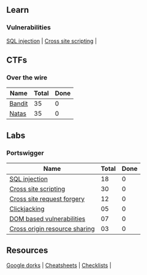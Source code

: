 
## Learn

### Vulnerabilities

[SQL injection](/learn/vulnerabilities/01.sql-injection.md) | 
[Cross site scripting](/learn/vulnerabilities/02.cross-site-scripting.md) | 

## CTFs

### Over the wire

| Name                                                                              | Total | Done  |
|-----------------------------------------------------------------------------------|-------|-------|
| [Bandit](/practice/ctfs/over-the-wire/01.bandit.md)                               | 35    | 0     |
| [Natas](/practice/ctfs/over-the-wire/02.natas.md)                                 | 35    | 0     |


## Labs

### Portswigger

| Name                                                                                                 | Total | Done  |
|------------------------------------------------------------------------------------------------------|-------|-------|
| [SQL injection](/practice/labs/portswigger/01.sql-injection.md)                                      | 18    | 0     |
| [Cross site scripting](/practice/labs/portswigger/02.cross-site-scripting.md)                        | 30    | 0     |
| [Cross site request forgery](/practice/labs/portswigger/03.cross-site-request-forgery.md)            | 12    | 0     |
| [Clickjacking](/practice/labs/portswigger/04.clickjacking.md)                                        | 05    | 0     |
| [DOM based vulnerabilities](/practice/labs/portswigger/05.dom-based-vulnerabilities.md)              | 07    | 0     |
| [Cross origin resource sharing](/practice/labs/portswigger/06.cross-origin-resource-sharing.md)      | 03    | 0     |


## Resources

[Google dorks](/resources/google-dorks.md) |
[Cheatsheets](/resources/cheatsheets.md) |
[Checklists](/resources/checklists.md) |